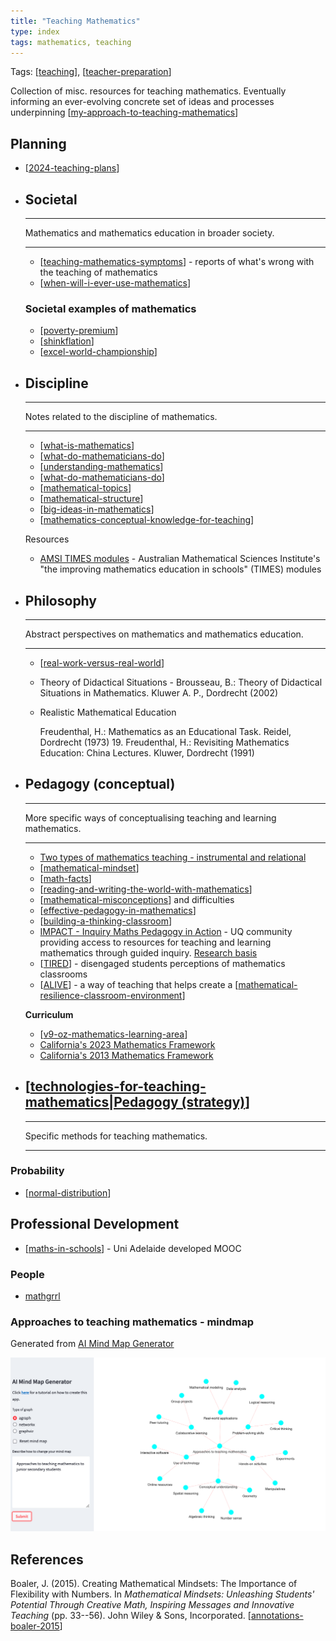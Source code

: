 ```yaml
---
title: "Teaching Mathematics"
type: index
tags: mathematics, teaching
---
```


Tags: [[teaching]], [[teacher-preparation]]

Collection of misc. resources for teaching mathematics. Eventually informing an ever-evolving concrete set of ideas and processes underpinning [[my-approach-to-teaching-mathematics]]

## Planning

- [[2024-teaching-plans]]

<div class="grid cards" markdown>

- ## Societal

    ---

    Mathematics and mathematics education in broader society.

    ---

    - [[teaching-mathematics-symptoms]] - reports of what's wrong with the teaching of mathematics
    - [[when-will-i-ever-use-mathematics]]

    ### Societal examples of mathematics

    - [[poverty-premium]]
    - [[shinkflation]]
    - [[excel-world-championship]]

- ## Discipline

    ---

    Notes related to the discipline of mathematics.

    ---

    - [[what-is-mathematics]]
    - [[what-do-mathematicians-do]]
    - [[understanding-mathematics]]
    - [[what-do-mathematicians-do]]
    - [[mathematical-topics]]
    - [[mathematical-structure]]
    - [[big-ideas-in-mathematics]]
    - [[mathematics-conceptual-knowledge-for-teaching]]

    Resources

    - [AMSI TIMES modules](http://schools.amsi.org.au/times-modules/) - Australian Mathematical Sciences Institute's "the improving mathematics education in schools" (TIMES) modules

- ## Philosophy

    ---

    Abstract perspectives on mathematics and mathematics education.

    ---

    - [[real-work-versus-real-world]]
    - Theory of Didactical Situations - Brousseau, B.: Theory of Didactical Situations in Mathematics. Kluwer A. P., Dordrecht (2002)
    - Realistic Mathematical Education  

        Freudenthal, H.: Mathematics as an Educational Task. Reidel, Dordrecht (1973) 19. 
        Freudenthal, H.: Revisiting Mathematics Education: China Lectures. Kluwer, Dordrecht (1991)

- ## Pedagogy (conceptual)

    ---

    More specific ways of conceptualising teaching and learning mathematics.

    ---

    - [Two types of mathematics teaching - instrumental and relational](instrumental-relational-mathematics.md) 
    - [[mathematical-mindset]]
    - [[math-facts]]
    - [[reading-and-writing-the-world-with-mathematics]]
    - [[mathematical-misconceptions]] and difficulties
    - [[effective-pedagogy-in-mathematics]]
    - [[building-a-thinking-classroom]]
    - [IMPACT - Inquiry Maths Pedagogy in Action](https://www.mathsinquiry.com/) - UQ community providing access to resources for teaching and learning mathematics through guided inquiry. [Research basis](https://education.uq.edu.au/project/mathematical-inquiry)
    - [[TIRED]] - disengaged students perceptions of mathematics classrooms
    - [[ALIVE]] - a way of teaching that helps create a [[mathematical-resilience-classroom-environment]]

    __Curriculum__

    - [[v9-oz-mathematics-learning-area]]
    - [California's 2023 Mathematics Framework](https://www.cde.ca.gov/ci/ma/cf/)
    - [California's 2013 Mathematics Framework](https://www.cde.ca.gov/ci/ma/cf/mathfwchapters.asp)

- ## [[technologies-for-teaching-mathematics|Pedagogy (strategy)]]

    ---

    Specific methods for teaching mathematics.

    ---

</div>



### Probability

- [[normal-distribution]]


## Professional Development

- [[maths-in-schools]] - Uni Adelaide developed MOOC

### People

- [mathgrrl](https://mathgrrl.com/)

### Approaches to teaching mathematics - mindmap

Generated from [AI Mind Map Generator](https://ferusandbeyond-mind-map-generation-main-7p68z9.streamlit.app/)

![](images/mindMapApproachsMath.png)

## References

Boaler, J. (2015). Creating Mathematical Mindsets: The Importance of Flexibility with Numbers. In *Mathematical Mindsets: Unleashing Students' Potential Through Creative Math, Inspiring Messages and Innovative Teaching* (pp. 33--56). John Wiley & Sons, Incorporated. [[annotations-boaler-2015]]

[//begin]: # "Autogenerated link references for markdown compatibility"
[teaching]: ..%2Fteaching "Teaching"
[teacher-preparation]: ..%2F..%2F..%2Fseek%2Fteacher-preparation "Teacher preparation"
[my-approach-to-teaching-mathematics]: my-approach-to-teaching-mathematics "My approach to teaching mathematics"
[2024-teaching-plans]: 2024-teaching-plans "Plans for teaching in 2024"
[teaching-mathematics-symptoms]: teaching-mathematics-symptoms "Symptoms of the state of mathematics teaching"
[when-will-i-ever-use-mathematics]: when-will-i-ever-use-mathematics "When will I ever use mathematics"
[poverty-premium]: poverty-premium "Poverty Premium"
[shinkflation]: shinkflation "Shrinkflation"
[excel-world-championship]: excel-world-championship "Excel World Championship"
[what-is-mathematics]: what-is-mathematics "What is mathematics"
[what-do-mathematicians-do]: what-do-mathematicians-do "What do mathematicians do?"
[understanding-mathematics]: understanding-mathematics "Understanding Mathematics"
[mathematical-topics]: mathematical-topics "Mathematical Topics"
[mathematical-structure]: mathematical-structure "Mathematical structure"
[big-ideas-in-mathematics]: big-ideas-in-mathematics "Big ideas in mathematics"
[mathematics-conceptual-knowledge-for-teaching]: mathematics-conceptual-knowledge-for-teaching "Mathematics Conceptual Knowledge for Teaching (MCKT)"
[real-work-versus-real-world]: real-work-versus-real-world "Real work versus Real world"
[mathematical-mindset]: mathematical-mindset "Mathematical Mindset"
[math-facts]: math-facts "Math Facts"
[reading-and-writing-the-world-with-mathematics]: reading-and-writing-the-world-with-mathematics "Reading and writing the world with mathematics"
[mathematical-misconceptions]: math-misconceptions%2Fmathematical-misconceptions "Mathematical misconceptions and difficulties"
[effective-pedagogy-in-mathematics]: effective-pedagogy-in-mathematics "Effective pedagogy in mathematics"
[building-a-thinking-classroom]: building-a-thinking-classroom "Building a thinking classroom"
[TIRED]: tired "TIRED"
[ALIVE]: alive "ALIVE"
[mathematical-resilience-classroom-environment]: mathematical-resilience-classroom-environment "mathematical-resilience-classroom-environment"
[v9-oz-mathematics-learning-area]: ..%2FCurriculum%2Fv9-oz-mathematics-learning-area "Mathematics learning area - Australian Curriculum v9"
[technologies-for-teaching-mathematics|Pedagogy (strategy)]: technologies-for-teaching-mathematics "Technologies for teaching mathematics"
[normal-distribution]: probability%2Fnormal-distribution "Normal (Gaussian) distribution"
[maths-in-schools]: maths-in-schools "Maths in Schools Online: Year 7 - 10 course"
[annotations-boaler-2015]: annotations-boaler-2015 "Creating mathematical mindsets - annotations"
[//end]: # "Autogenerated link references"